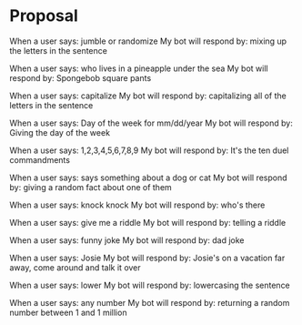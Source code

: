 # Proposal

When a user says: jumble or randomize
My bot will respond by: mixing up the letters in the sentence

When a user says: who lives in a pineapple under the sea
My bot will respond by: Spongebob square pants

When a user says: capitalize
My bot will respond by: capitalizing all of the letters in the sentence

When a user says: Day of the week for mm/dd/year
My bot will respond by: Giving the day of the week

When a user says: 1,2,3,4,5,6,7,8,9
My bot will respond by: It's the ten duel commandments

When a user says: says something about a dog or cat
My bot will respond by: giving a random fact about one of them

When a user says: knock knock
My bot will respond by: who's there

When a user says: give me a riddle
My bot will respond by: telling a riddle

When a user says: funny joke
My bot will respond by: dad joke

When a user says: Josie
My bot will respond by: Josie's on a vacation far away, come around and talk it over

When a user says: lower
My bot will respond by: lowercasing the sentence

When a user says: any number
My bot will respond by: returning a random number between 1 and 1 million